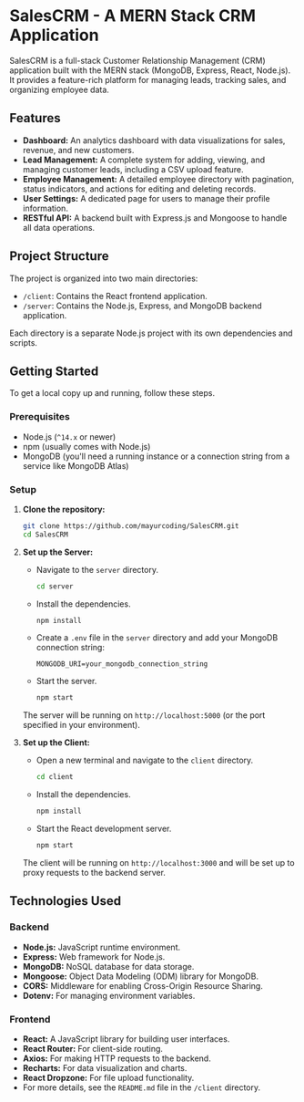 # SalesCRM - A MERN Stack CRM Application

SalesCRM is a full-stack Customer Relationship Management (CRM) application built with the MERN stack (MongoDB, Express, React, Node.js). It provides a feature-rich platform for managing leads, tracking sales, and organizing employee data.

## Features

*   **Dashboard:** An analytics dashboard with data visualizations for sales, revenue, and new customers.
*   **Lead Management:** A complete system for adding, viewing, and managing customer leads, including a CSV upload feature.
*   **Employee Management:** A detailed employee directory with pagination, status indicators, and actions for editing and deleting records.
*   **User Settings:** A dedicated page for users to manage their profile information.
*   **RESTful API:** A backend built with Express.js and Mongoose to handle all data operations.

## Project Structure

The project is organized into two main directories:

*   `/client`: Contains the React frontend application.
*   `/server`: Contains the Node.js, Express, and MongoDB backend application.

Each directory is a separate Node.js project with its own dependencies and scripts.

## Getting Started

To get a local copy up and running, follow these steps.

### Prerequisites

*   Node.js (`^14.x` or newer)
*   npm (usually comes with Node.js)
*   MongoDB (you'll need a running instance or a connection string from a service like MongoDB Atlas)

### Setup

1.  **Clone the repository:**
    ```sh
    git clone https://github.com/mayurcoding/SalesCRM.git
    cd SalesCRM
    ```

2.  **Set up the Server:**
    *   Navigate to the `server` directory.
        ```sh
        cd server
        ```
    *   Install the dependencies.
        ```sh
        npm install
        ```
    *   Create a `.env` file in the `server` directory and add your MongoDB connection string:
        ```
        MONGODB_URI=your_mongodb_connection_string
        ```
    *   Start the server.
        ```sh
        npm start
        ```
    The server will be running on `http://localhost:5000` (or the port specified in your environment).

3.  **Set up the Client:**
    *   Open a new terminal and navigate to the `client` directory.
        ```sh
        cd client
        ```
    *   Install the dependencies.
        ```sh
        npm install
        ```
    *   Start the React development server.
        ```sh
        npm start
        ```
    The client will be running on `http://localhost:3000` and will be set up to proxy requests to the backend server.

## Technologies Used

### Backend

*   **Node.js:** JavaScript runtime environment.
*   **Express:** Web framework for Node.js.
*   **MongoDB:** NoSQL database for data storage.
*   **Mongoose:** Object Data Modeling (ODM) library for MongoDB.
*   **CORS:** Middleware for enabling Cross-Origin Resource Sharing.
*   **Dotenv:** For managing environment variables.

### Frontend

*   **React:** A JavaScript library for building user interfaces.
*   **React Router:** For client-side routing.
*   **Axios:** For making HTTP requests to the backend.
*   **Recharts:** For data visualization and charts.
*   **React Dropzone:** For file upload functionality.
*   For more details, see the `README.md` file in the `/client` directory.
